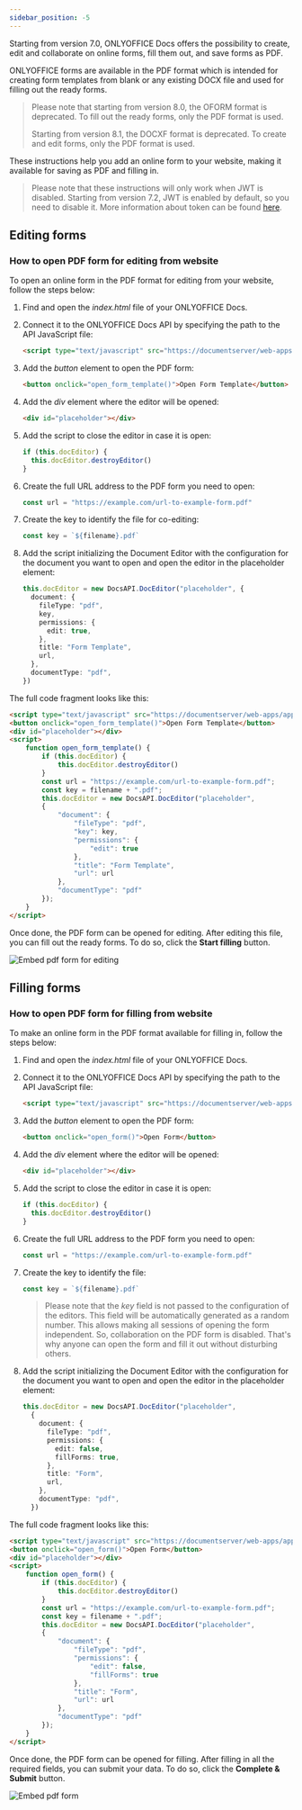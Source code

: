 ```yaml
---
sidebar_position: -5
---
```


Starting from version 7.0, ONLYOFFICE Docs offers the possibility to create, edit and collaborate on online forms, fill them out, and save forms as PDF.

ONLYOFFICE forms are available in the PDF format which is intended for creating form templates from blank or any existing DOCX file and used for filling out the ready forms.

> Please note that starting from version 8.0, the OFORM format is deprecated. To fill out the ready forms, only the PDF format is used.
>
> Starting from version 8.1, the DOCXF format is deprecated. To create and edit forms, only the PDF format is used.

These instructions help you add an online form to your website, making it available for saving as PDF and filling in.

> Please note that these instructions will only work when JWT is disabled. Starting from version 7.2, JWT is enabled by default, so you need to disable it. More information about token can be found [here](../../Additional%20API/signature/signature.md).

## Editing forms

### How to open PDF form for editing from website

To open an online form in the PDF format for editing from your website, follow the steps below:

1. Find and open the *index.html* file of your ONLYOFFICE Docs.

2. Connect it to the ONLYOFFICE Docs API by specifying the path to the API JavaScript file:

   ``` html
   <script type="text/javascript" src="https://documentserver/web-apps/apps/api/documents/api.js"></script>
   ```

3. Add the *button* element to open the PDF form:

   ``` html
   <button onclick="open_form_template()">Open Form Template</button>
   ```

4. Add the *div* element where the editor will be opened:

   ``` html
   <div id="placeholder"></div>
   ```

5. Add the script to close the editor in case it is open:

   ``` ts
   if (this.docEditor) {
     this.docEditor.destroyEditor()
   }
   ```

6. Create the full URL address to the PDF form you need to open:

   ``` ts
   const url = "https://example.com/url-to-example-form.pdf"
   ```

7. Create the key to identify the file for co-editing:

   ``` ts
   const key = `${filename}.pdf`
   ```

8. Add the script initializing the Document Editor with the configuration for the document you want to open and open the editor in the placeholder element:

   ``` ts
   this.docEditor = new DocsAPI.DocEditor("placeholder", {
     document: {
       fileType: "pdf",
       key,
       permissions: {
         edit: true,
       },
       title: "Form Template",
       url,
     },
     documentType: "pdf",
   })
   ```

The full code fragment looks like this:

``` html
<script type="text/javascript" src="https://documentserver/web-apps/apps/api/documents/api.js"></script>
<button onclick="open_form_template()">Open Form Template</button>
<div id="placeholder"></div>
<script>
    function open_form_template() {
        if (this.docEditor) {
            this.docEditor.destroyEditor()
        }
        const url = "https://example.com/url-to-example-form.pdf";
        const key = filename + ".pdf";
        this.docEditor = new DocsAPI.DocEditor("placeholder",
        {
            "document": {
                "fileType": "pdf",
                "key": key,
                "permissions": {
                    "edit": true
                },
                "title": "Form Template",
                "url": url
            },
            "documentType": "pdf"
        });
    }
</script>
```

Once done, the PDF form can be opened for editing. After editing this file, you can fill out the ready forms. To do so, click the **Start filling** button.

![Embed pdf form for editing](/assets/images/editor/embed-pdf-for-editing.png)

## Filling forms

### How to open PDF form for filling from website

To make an online form in the PDF format available for filling in, follow the steps below:

1. Find and open the *index.html* file of your ONLYOFFICE Docs.

2. Connect it to the ONLYOFFICE Docs API by specifying the path to the API JavaScript file:

   ``` html
   <script type="text/javascript" src="https://documentserver/web-apps/apps/api/documents/api.js"></script>
   ```

3. Add the *button* element to open the PDF form:

   ``` html
   <button onclick="open_form()">Open Form</button>
   ```

4. Add the *div* element where the editor will be opened:

   ``` html
   <div id="placeholder"></div>
   ```

5. Add the script to close the editor in case it is open:

   ``` ts
   if (this.docEditor) {
     this.docEditor.destroyEditor()
   }
   ```

6. Create the full URL address to the PDF form you need to open:

   ``` ts
   const url = "https://example.com/url-to-example-form.pdf"
   ```

7. Create the key to identify the file:

   ``` ts
   const key = `${filename}.pdf`
   ```

   > Please note that the *key* field is not passed to the configuration of the editors. This field will be automatically generated as a random number. This allows making all sessions of opening the form independent. So, collaboration on the PDF form is disabled. That's why anyone can open the form and fill it out without disturbing others.

8. Add the script initializing the Document Editor with the configuration for the document you want to open and open the editor in the placeholder element:

   ``` ts
   this.docEditor = new DocsAPI.DocEditor("placeholder",
     {
       document: {
         fileType: "pdf",
         permissions: {
           edit: false,
           fillForms: true,
         },
         title: "Form",
         url,
       },
       documentType: "pdf",
     })
   ```

The full code fragment looks like this:

``` html
<script type="text/javascript" src="https://documentserver/web-apps/apps/api/documents/api.js"></script>
<button onclick="open_form()">Open Form</button>
<div id="placeholder"></div>
<script>
    function open_form() {
        if (this.docEditor) {
            this.docEditor.destroyEditor()
        }
        const url = "https://example.com/url-to-example-form.pdf";
        const key = filename + ".pdf";
        this.docEditor = new DocsAPI.DocEditor("placeholder",
        {
            "document": {
                "fileType": "pdf",
                "permissions": {
                    "edit": false,
                    "fillForms": true
                },
                "title": "Form",
                "url": url
            },
            "documentType": "pdf"
        });
    }
</script>
```

Once done, the PDF form can be opened for filling. After filling in all the required fields, you can submit your data. To do so, click the **Complete & Submit** button.

![Embed pdf form](/assets/images/editor/embed-pdf.png)
